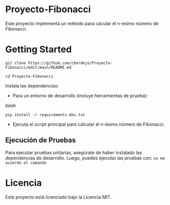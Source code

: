 # Proyecto-Fibonacci
Este proyecto implementa un método para cácular el n-ésimo número de Fibonacci.
# Getting Started

`git clone https://github.com/cberdejo/Proyecto-Fibonacci/edit/main/README.md`


`cd Proyecto-Fibonacci`


Instala las dependencias:



- Para un entorno de desarrollo (incluye herramientas de prueba):

 *bash*

 
`pip install -r requirements-dev.txt`


- Ejecuta el script principal para calcular el n-ésimo número de Fibonacci.

## Ejecución de Pruebas
Para ejecutar pruebas unitarias, asegúrate de haber instalado las dependencias de desarrollo. Luego, puedes ejecutar las pruebas con:
`
no me acuerdo el comando
`

# Licencia
Este proyecto está licenciado bajo la Licencia MIT.
